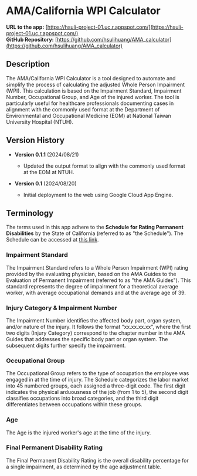 # AMA/California WPI Calculator
**URL to the app:** [https://hsuli-project-01.uc.r.appspot.com/](https://hsuli-project-01.uc.r.appspot.com/)  
**GitHub Repository:** [https://github.com/hsulihuang/AMA_calculator](https://github.com/hsulihuang/AMA_calculator)

## Description
The AMA/California WPI Calculator is a tool designed to automate and simplify the process of calculating the adjusted Whole Person Impairment (WPI). This calculation is based on the Impairment Standard, Impairment Number, Occupational Group, and Age of the injured worker. The tool is particularly useful for healthcare professionals documenting cases in alignment with the commonly used format at the Department of Environmental and Occupational Medicine (EOM) at National Taiwan University Hospital (NTUH).

## Version History
- **Version 0.1.1** (2024/08/21)
  - Updated the output format to align with the commonly used format at the EOM at NTUH.

- **Version 0.1** (2024/08/20)
  - Initial deployment to the web using Google Cloud App Engine.

## Terminology
The terms used in this app adhere to the **Schedule for Rating Permanent Disabilities** by the State of California (referred to as "the Schedule"). The Schedule can be accessed at [this link](https://www.dir.ca.gov/dwc/pdr.pdf).

### Impairment Standard
The Impairment Standard refers to a Whole Person Impairment (WPI) rating provided by the evaluating physician, based on the AMA Guides to the Evaluation of Permanent Impairment (referred to as "the AMA Guides"). This standard represents the degree of impairment for a theoretical average worker, with average occupational demands and at the average age of 39.

### Injury Category & Impairment Number
The Impairment Number identifies the affected body part, organ system, and/or nature of the injury. It follows the format “xx.xx.xx.xx”, where the first two digits (Injury Category) correspond to the chapter number in the AMA Guides that addresses the specific body part or organ system. The subsequent digits further specify the impairment.

### Occupational Group
The Occupational Group refers to the type of occupation the employee was engaged in at the time of injury. The Schedule categorizes the labor market into 45 numbered groups, each assigned a three-digit code. The first digit indicates the physical arduousness of the job (from 1 to 5), the second digit classifies occupations into broad categories, and the third digit differentiates between occupations within these groups.

### Age
The Age is the injured worker's age at the time of the injury.

### Final Permanent Disability Rating
The Final Permanent Disability Rating is the overall disability percentage for a single impairment, as determined by the age adjustment table.